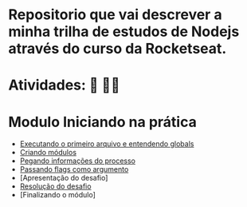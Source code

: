 # Repositorio que vai descrever a minha trilha de estudos de Nodejs através do curso da Rocketseat.

# Atividades: :pencil: :man_technologist:

# Modulo Iniciando na prática

- [Executando o primeiro arquivo e entendendo globals](https://github.com/macmiller87/Curso-de-Nodejs-Rocketseat/blob/main/Iniciando-na-pratica/globals.js)
- [Criando módulos](https://github.com/macmiller87/Curso-de-Nodejs-Rocketseat/blob/main/Iniciando-na-pratica/exports.js)
- [Pegando informações do processo](https://github.com/macmiller87/Curso-de-Nodejs-Rocketseat/blob/main/Iniciando-na-pratica/process.js)
- [Passando flags como argumento](https://github.com/macmiller87/Curso-de-Nodejs-Rocketseat/blob/main/Iniciando-na-pratica/flags.js)
- [Apresentação do desafio]
- [Resolução do desafio](https://github.com/macmiller87/Curso-de-Nodejs-Rocketseat/blob/main/Iniciando-na-pratica/greetings.js)
- [Finalizando o módulo]